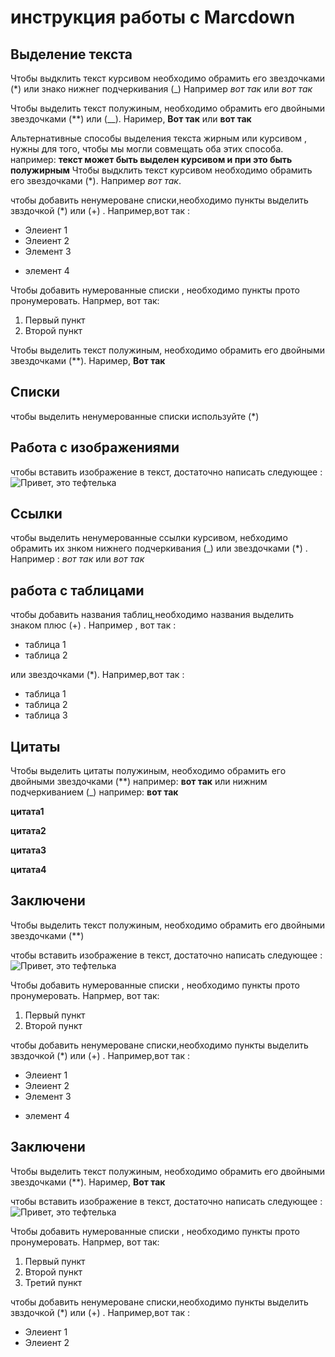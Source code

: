 # инструкция работы с Marcdown

## Выделение текста 

Чтобы выдклить текст курсивом необходимо обрамить его звездочками (*) или знако нижнег подчеркивания (_) Например *вот так* или _вот так_

Чтобы выделить текст полужиным, необходимо обрамить его двойными звездочками (**) или (__). Наример, **Вот так** или __вот так__

Альтернативные способы выделения текста жирным или курсивом , нужны для того, чтобы  мы могли совмещать оба этих способа. например: __текст может быть выделен курсивом и при это быть **полужирным**__
Чтобы выдклить текст курсивом необходимо обрамить его звездочками (*). Например *вот так*.

чтобы добавить ненумероване списки,необходимо пункты выделить звздочкой (*) или (+) . Например,вот так : 


* Элеиент 1 
* Элеиент 2
* Элемент 3 
+ элемент 4

Чтобы добавить нумерованные списки , необходимо пункты прото пронумеровать. Напрмер, вот так:
1. Первый пункт 
2. Второй пункт


Чтобы выделить текст полужиным, необходимо обрамить его двойными звездочками (**). Наример, **Вот так**

## Списки

чтобы выделить ненумерованные списки используйте (*)

## Работа с изображениями 

чтобы вставить изображение в текст, достаточно написать следующее : 
![Привет, это тефтелька](teftelka.jpg.jpg)

## Ссылки

чтобы выделить ненумерованные ссылки курсивом, небходимо  обрамить их знком нижнего подчеркивания (_) или звездочками (*)  . Например : _вот так_ или   *вот так* 

## работа с таблицами 

чтобы добавить названия таблиц,необходимо названия выделить знаком плюс (+) . Например , вот так :

+ таблица 1
+ таблица 2
    
или звездочками (*). Например,вот так : 

* таблица 1 
* таблица 2
* таблица 3

## Цитаты

Чтобы выделить цитаты полужиным, необходимо обрамить его двойными звездочками (**) например: **вот так** или нижним подчеркиванием (_) например: __вот так__

**цитата1**

**цитата2**

__цитата3__

__цитата4__


## Заключени

Чтобы выделить текст полужиным, необходимо обрамить его двойными звездочками (**) 

чтобы вставить изображение в текст, достаточно написать следующее : 
![Привет, это тефтелька](teftelka.jpg.jpg)

Чтобы добавить нумерованные списки , необходимо пункты прото пронумеровать. Напрмер, вот так:
1. Первый пункт 
2. Второй пункт

чтобы добавить ненумероване списки,необходимо пункты выделить звздочкой (*) или (+) . Например,вот так : 


* Элеиент 1 
* Элеиент 2
* Элемент 3 
+ элемент 4

## Заключени

Чтобы выделить текст полужиным, необходимо обрамить его двойными звездочками (**). Наример, **Вот так**

чтобы вставить изображение в текст, достаточно написать следующее : 
![Привет, это тефтелька](teftelka.jpg.jpg)

Чтобы добавить нумерованные списки , необходимо пункты прото пронумеровать. Напрмер, вот так:
1. Первый пункт 
2. Второй пункт
3. Третий пункт 

чтобы добавить ненумероване списки,необходимо пункты выделить звздочкой (*) или (+) . Например,вот так : 


* Элеиент 1 
* Элеиент 2


